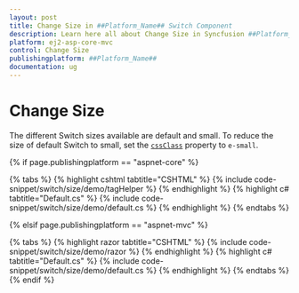 ```yaml
---
layout: post
title: Change Size in ##Platform_Name## Switch Component
description: Learn here all about Change Size in Syncfusion ##Platform_Name## Switch component of Syncfusion Essential JS 2 and more.
platform: ej2-asp-core-mvc
control: Change Size
publishingplatform: ##Platform_Name##
documentation: ug
---
```



# Change Size

The different Switch sizes available are default and small. To reduce the size of default Switch to small,
set the [`cssClass`](https://help.syncfusion.com/cr/aspnetcore-js2/Syncfusion.EJ2.Buttons.Switch.html#Syncfusion_EJ2_Buttons_Switch_CssClass) property to `e-small`.

{% if page.publishingplatform == "aspnet-core" %}

{% tabs %}
{% highlight cshtml tabtitle="CSHTML" %}
{% include code-snippet/switch/size/demo/tagHelper %}
{% endhighlight %}
{% highlight c# tabtitle="Default.cs" %}
{% include code-snippet/switch/size/demo/default.cs %}
{% endhighlight %}
{% endtabs %}

{% elsif page.publishingplatform == "aspnet-mvc" %}

{% tabs %}
{% highlight razor tabtitle="CSHTML" %}
{% include code-snippet/switch/size/demo/razor %}
{% endhighlight %}
{% highlight c# tabtitle="Default.cs" %}
{% include code-snippet/switch/size/demo/default.cs %}
{% endhighlight %}
{% endtabs %}
{% endif %}

